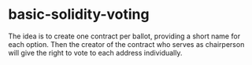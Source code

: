 # basic-solidity-voting
The idea is to create one contract per ballot, providing a short name for each option. Then the creator of the contract who serves as chairperson will give the right to vote to each address individually.
